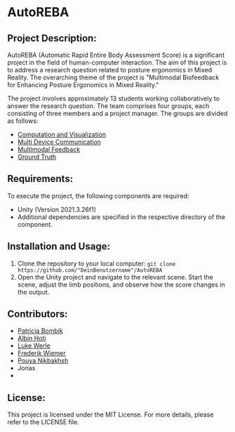 # AutoREBA

## Project Description:

AutoREBA (Automatic Rapid Entire Body Assessment Score) is a significant project in the field of human-computer interaction. The aim of this project is to address a research question related to posture ergonomics in Mixed Reality. The overarching theme of the project is "Multimodal Biofeedback for Enhancing Posture Ergonomics in Mixed Reality."

The project involves approximately 13 students working collaboratively to answer the research question. The team comprises four groups, each consisting of three members and a project manager. The groups are divided as follows:
- [Computation and Visualization](Documentation/Computation&Visualization.md)
- [Multi Device Communication](Documentation/Multi_Device_Communication.md)
- [Multimodal Feedback](Documentation/Multimodal_Feedback.md)
- [Ground Truth](Documentation/Ground_Truth.md)

## Requirements:

To execute the project, the following components are required:
- Unity (Version 2021.3.26f1)
- Additional dependencies are specified in the respective directory of the component.

## Installation and Usage:
1. Clone the repository to your local computer: `git clone https://github.com/"DeinBenutzername"/AutoREBA`
2. Open the Unity project and navigate to the relevant scene. Start the scene, adjust the limb positions, and observe how the score changes in the output.

## Contributors:
- [Patricia Bombik](http://github.com/PatPatDango)
- [Albin Hoti](http://github.com/albinh55)
- [Luke Werle](https://github.com/Luke-Werle-99)
- [Frederik Wiemer](http://github.com/FreddyOs)
- [Pouya Nikbakhsh](http://github.com/pouya-nik)
- Jonas
- 

## License:
This project is licensed under the MIT License. For more details, please refer to the LICENSE file.
